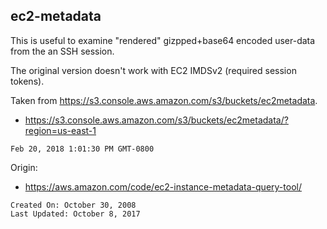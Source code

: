 ## ec2-metadata
This is useful to examine "rendered" gizpped+base64 encoded user-data from the an SSH session.

The original version doesn't work with EC2 IMDSv2 (required session tokens).

Taken from https://s3.console.aws.amazon.com/s3/buckets/ec2metadata.
* https://s3.console.aws.amazon.com/s3/buckets/ec2metadata/?region=us-east-1
```
Feb 20, 2018 1:01:30 PM GMT-0800
```

Origin:
* https://aws.amazon.com/code/ec2-instance-metadata-query-tool/
```
Created On: October 30, 2008
Last Updated: October 8, 2017
```
